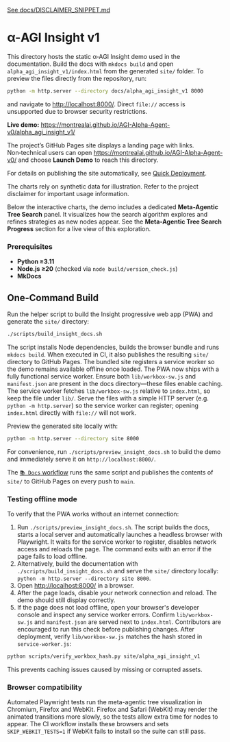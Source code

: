 [See docs/DISCLAIMER_SNIPPET.md](../DISCLAIMER_SNIPPET.md)

# α-AGI Insight v1

This directory hosts the static α‑AGI Insight demo used in the documentation. Build the docs with `mkdocs build` and open `alpha_agi_insight_v1/index.html` from the generated `site/` folder. To preview the files directly from the repository, run:

```bash
python -m http.server --directory docs/alpha_agi_insight_v1 8000
```

and navigate to <http://localhost:8000/>. Direct `file://` access is unsupported due to browser security restrictions.

**Live demo:** <https://montrealai.github.io/AGI-Alpha-Agent-v0/alpha_agi_insight_v1/>

The project’s GitHub Pages site displays a landing page with links. Non‑technical users can open <https://montrealai.github.io/AGI-Alpha-Agent-v0/> and choose **Launch Demo** to reach this directory.

For details on publishing the site automatically, see [Quick Deployment](../HOSTING_INSTRUCTIONS.md#quick-deployment).

The charts rely on synthetic data for illustration. Refer to the project disclaimer for important usage information.

Below the interactive charts, the demo includes a dedicated **Meta‑Agentic Tree Search** panel. It visualizes how the search algorithm explores and refines strategies as new nodes appear. See the **Meta-Agentic Tree Search Progress** section for a live view of this exploration.

### Prerequisites

* **Python ≥3.11**
* **Node.js ≥20** (checked via `node build/version_check.js`)
* **MkDocs**

## One-Command Build

Run the helper script to build the Insight progressive web app (PWA) and generate the `site/` directory:

```bash
./scripts/build_insight_docs.sh
```

The script installs Node dependencies, builds the browser bundle and runs `mkdocs build`. When executed in CI, it also publishes the resulting `site/` directory to GitHub Pages.
The bundled site registers a service worker so the demo remains available offline once loaded. The PWA now ships with a fully functional service worker. Ensure both `lib/workbox-sw.js` and `manifest.json` are present in the docs directory—these files enable caching. The service worker fetches `lib/workbox-sw.js` relative to `index.html`, so keep the file under `lib/`. Serve the files with a simple HTTP server (e.g. `python -m http.server`) so the service worker can register; opening `index.html` directly with `file://` will not work.

Preview the generated site locally with:

```bash
python -m http.server --directory site 8000
```

For convenience, run `./scripts/preview_insight_docs.sh` to build the demo and immediately serve it on `http://localhost:8000/`.

The [`📚 Docs` workflow](../../.github/workflows/docs.yml) runs the same script and publishes the contents of `site/` to GitHub Pages on every push to `main`.

### Testing offline mode

To verify that the PWA works without an internet connection:

1. Run `./scripts/preview_insight_docs.sh`. The script builds the docs, starts a
   local server and automatically launches a headless browser with Playwright.
   It waits for the service worker to register, disables network access and
   reloads the page. The command exits with an error if the page fails to load
   offline.
2. Alternatively, build the documentation with `./scripts/build_insight_docs.sh`
   and serve the `site/` directory locally:
   `python -m http.server --directory site 8000`.
3. Open <http://localhost:8000/> in a browser.
4. After the page loads, disable your network connection and reload.
   The demo should still display correctly.
5. If the page does not load offline, open your browser's developer console
   and inspect any service worker errors. Confirm `lib/workbox-sw.js` and
   `manifest.json` are served next to `index.html`.
Contributors are encouraged to run this check before publishing changes.
After deployment, verify `lib/workbox-sw.js` matches the hash stored in
`service-worker.js`:

```bash
python scripts/verify_workbox_hash.py site/alpha_agi_insight_v1
```

This prevents caching issues caused by missing or corrupted assets.

### Browser compatibility

Automated Playwright tests run the meta-agentic tree visualization in
Chromium, Firefox and WebKit. Firefox and Safari (WebKit) may render the
animated transitions more slowly, so the tests allow extra time for nodes to
appear. The CI workflow installs these browsers and sets `SKIP_WEBKIT_TESTS=1`
if WebKit fails to install so the suite can still pass.
